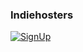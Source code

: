 ### Indiehosters

[![SignUp][indiehosters_button]][indiehosters_saas]

[indiehosters_button]: https://indie.host/signup.png
[indiehosters_saas]: https://indiehosters.net/shop/product/wekan-20